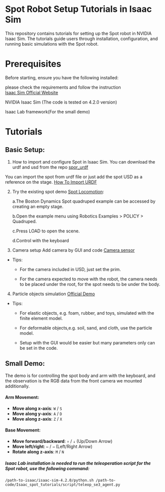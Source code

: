 # Spot Robot Setup Tutorials in Isaac Sim
 
This repository contains tutorials for setting up the Spot robot in NVIDIA Isaac Sim. The tutorials guide users through installation, configuration, and running basic simulations with the Spot robot.

# Prerequisites

Before starting, ensure you have the following installed:

please check the requirements and follow the instruction  
[Isaac Sim Official Website](https://docs.isaacsim.omniverse.nvidia.com/latest/installation)

NVIDIA Isaac Sim (The code is tested on 4.2.0 version)

Isaac Lab framework(For the small demo)

# Tutorials
## Basic Setup:
1. How to import and configure Spot in Isaac Sim.
You can download the urdf and usd from the repo [spor_urdf](https://github.com/carolzyy/urdf_spot)

You can import the spot from urdf file or just add the spot USD as a reference on the stage.
[How To Import URDF](https://docs.isaacsim.omniverse.nvidia.com/latest/robot_setup/import_urdf.html)

2. Try the existing spot demo [Spot Locomotion](https://docs.isaacsim.omniverse.nvidia.com/latest/robot_simulation/ext_isaacsim_robot_policy_example.html):

   a.The Boston Dynamics Spot quadruped example can be accessed by creating an empty stage.
   
   b.Open the example menu using Robotics Examples > POLICY > Quadruped.
   
   c.Press LOAD to open the scene.
   
   d.Control with the keyboard

3. Camera setup
Add camera by GUI and code [Camera sensor](https://docs.isaacsim.omniverse.nvidia.com/4.2.0/features/sensors_simulation/isaac_sim_sensors_camera.html)

* Tips:

  * For the camera included in USD, just set the prim.
   
  * For the camera expected to move with the robot, the camera needs to be placed under the root, for the spot needs to be under the body.
   
4. Particle objects simulation
[Official Demo](https://docs.omniverse.nvidia.com/extensions/latest/ext_physics/physics-particles.html)

* Tips:

    * For elastic objects, e.g. foam, rubber, and toys, simulated with the finite element model.
   
    * For deformable objects,e.g. soil, sand, and cloth, use the particle model.
   
    * Setup with the GUI would be easier but many parameters only can be set in the code.
   

## Small Demo:
The demo is for controlling the spot body and arm with the keyboard, and the observation is the RGB data from the front camera we mounted additionally.
#### Arm Movement:
- **Move along x-axis**: `W` / `S`
- **Move along y-axis**: `A` / `D`
- **Move along z-axis**: `Z` / `X`

#### Base Movement:
- **Move forward/backward**: `↑` / `↓` (Up/Down Arrow)
- **Move left/right**: `←` / `→` (Left/Right Arrow)
- **Rotate along z-axis**: `M` / `N`

##### Isaac Lab installation is needed to run the teleoperation script for the Spot robot, use the following command:

```
/path-to-isaac/isaac-sim-4.2.0/python.sh /path-to-code/Isaac_spot_tutorials/script/teleop_se3_agent.py